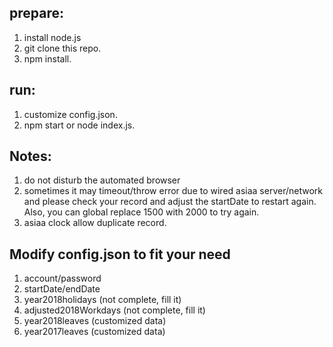 ## prepare: 
1. install node.js 
2. git clone this repo. 
3. npm install. 

## run:
1. customize config.json. 
2. npm start or node index.js. 

## Notes: 
1. do not disturb the automated browser 
2. sometimes it may timeout/throw error due to wired asiaa server/network and please check your record and adjust the startDate to restart again. Also, you can global replace 1500 with 2000 to try again.
3. asiaa clock allow duplicate record. 

## Modify config.json to fit your need

1. account/password
2. startDate/endDate
3. year2018holidays (not complete, fill it)
4. adjusted2018Workdays (not complete, fill it)
5. year2018leaves (customized data)
6. year2017leaves (customized data)
